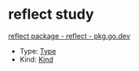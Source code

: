 # reflect study

[reflect package \- reflect \- pkg\.go\.dev](https://pkg.go.dev/reflect)

- Type: [Type](https://pkg.go.dev/reflect#Type)
- Kind: [Kind](https://pkg.go.dev/reflect#Kind)
